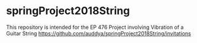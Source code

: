 # springProject2018String
This repository is intended for the EP 476 Project involving Vibration of a Guitar String 
https://github.com/auddya/springProject2018String/invitations
